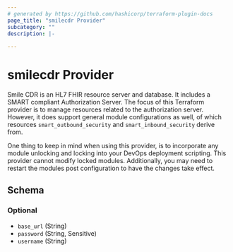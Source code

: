 ```yaml
---
# generated by https://github.com/hashicorp/terraform-plugin-docs
page_title: "smilecdr Provider"
subcategory: ""
description: |-
  
---
```


# smilecdr Provider

Smile CDR is an HL7 FHIR resource server and database. It includes a SMART compliant Authorization Server. The focus of this
Terraform provider is to manage resources related to the authorization server. However, it does support general module configurations as well, of which resources ```smart_outbound_security``` and ```smart_inbound_security``` derive from. 

One thing to keep in mind when using this provider, is to incorporate any module unlocking and locking into your DevOps deployment scripting. This provider cannot modify locked modules. Additionally, you may need to restart the modules post configuration to have the changes take effect.

<!-- schema generated by tfplugindocs -->
## Schema

### Optional

- `base_url` (String)
- `password` (String, Sensitive)
- `username` (String)
